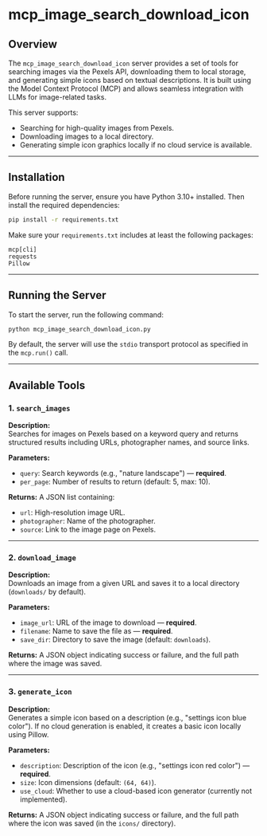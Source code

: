 # mcp_image_search_download_icon

## Overview

The `mcp_image_search_download_icon` server provides a set of tools for searching images via the Pexels API, downloading them to local storage, and generating simple icons based on textual descriptions. It is built using the Model Context Protocol (MCP) and allows seamless integration with LLMs for image-related tasks.

This server supports:
- Searching for high-quality images from Pexels.
- Downloading images to a local directory.
- Generating simple icon graphics locally if no cloud service is available.

---

## Installation

Before running the server, ensure you have Python 3.10+ installed. Then install the required dependencies:

```bash
pip install -r requirements.txt
```

Make sure your `requirements.txt` includes at least the following packages:

```
mcp[cli]
requests
Pillow
```

---

## Running the Server

To start the server, run the following command:

```bash
python mcp_image_search_download_icon.py
```

By default, the server will use the `stdio` transport protocol as specified in the `mcp.run()` call.

---

## Available Tools

### 1. `search_images`

**Description:**  
Searches for images on Pexels based on a keyword query and returns structured results including URLs, photographer names, and source links.

**Parameters:**
- `query`: Search keywords (e.g., "nature landscape") — **required**.
- `per_page`: Number of results to return (default: 5, max: 10).

**Returns:**
A JSON list containing:
- `url`: High-resolution image URL.
- `photographer`: Name of the photographer.
- `source`: Link to the image page on Pexels.

---

### 2. `download_image`

**Description:**  
Downloads an image from a given URL and saves it to a local directory (`downloads/` by default).

**Parameters:**
- `image_url`: URL of the image to download — **required**.
- `filename`: Name to save the file as — **required**.
- `save_dir`: Directory to save the image (default: `downloads`).

**Returns:**
A JSON object indicating success or failure, and the full path where the image was saved.

---

### 3. `generate_icon`

**Description:**  
Generates a simple icon based on a description (e.g., "settings icon blue color"). If no cloud generation is enabled, it creates a basic icon locally using Pillow.

**Parameters:**
- `description`: Description of the icon (e.g., "settings icon red color") — **required**.
- `size`: Icon dimensions (default: `(64, 64)`).
- `use_cloud`: Whether to use a cloud-based icon generator (currently not implemented).

**Returns:**
A JSON object indicating success or failure, and the full path where the icon was saved (in the `icons/` directory).